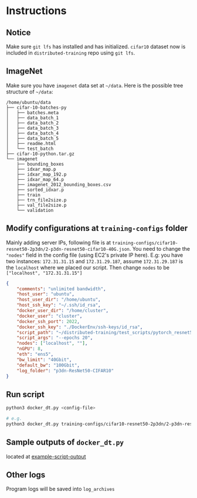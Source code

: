 # Instructions

## Notice
Make sure `git lfs` has installed and has initialized. `cifar10` dataset now is included in `distributed-training` repo
using `git lfs`.

## ImageNet
Make sure you have `imagenet` data set at `~/data`.
Here is the possible tree structure of `~/data`:
``` text
/home/ubuntu/data
├── cifar-10-batches-py
│   ├── batches.meta
│   ├── data_batch_1
│   ├── data_batch_2
│   ├── data_batch_3
│   ├── data_batch_4
│   ├── data_batch_5
│   ├── readme.html
│   └── test_batch
├── cifar-10-python.tar.gz
└── imagenet
    ├── bounding_boxes
    ├── idxar_map.p
    ├── idxar_map_192.p
    ├── idxar_map_64.p
    ├── imagenet_2012_bounding_boxes.csv
    ├── sorted_idxar.p
    ├── train
    ├── trn_file2size.p
    ├── val_file2size.p
    └── validation
```

## Modify configurations at `training-configs` folder
Mainly adding server IPs, following file is at `training-configs/cifar10-resnet50-2p3dn/2-p3dn-resnet50-cifar10-40G.json`.
You need to change the `"nodes"` field in the config file (using EC2's private IP here). 
E.g: you have two instances: `172.31.31.15` and `172.31.29.187`, assume `172.31.29.187` is the `localhost` where we placed 
our script. Then change `nodes` to be `["localhost", "172.31.31.15"]`
``` json
{
    "comments": "unlimited bandwidth",
    "host_user": "ubuntu",
    "host_user_dir": "/home/ubuntu",
    "host_ssh_key": "~/.ssh/id_rsa",
    "docker_user_dir": "/home/cluster",
    "docker_user": "cluster",
    "docker_ssh_port": 2022,
    "docker_ssh_key": "./DockerEnv/ssh-keys/id_rsa",
    "script_path": "~/distributed-training/test_scripts/pytorch_resnet50_cifar10.py",
    "script_args": "--epochs 20",
    "nodes": ["localhost", ""],
    "nGPU": 8,
    "eth": "ens5",
    "bw_limit": "40Gbit",
    "default_bw": "100Gbit",
    "log_folder": "p3dn-ResNet50-CIFAR10"
}
```

## Run script
``` bash
python3 docker_dt.py <config-file> 

# e.g.
python3 docker_dt.py training-configs/cifar10-resnet50-2p3dn/2-p3dn-resnet50-cifar10-40G.json
```

## Sample outputs of `docker_dt.py`
located at [example-script-output](log.example)

## Other logs
Program logs will be saved into `log_archives`